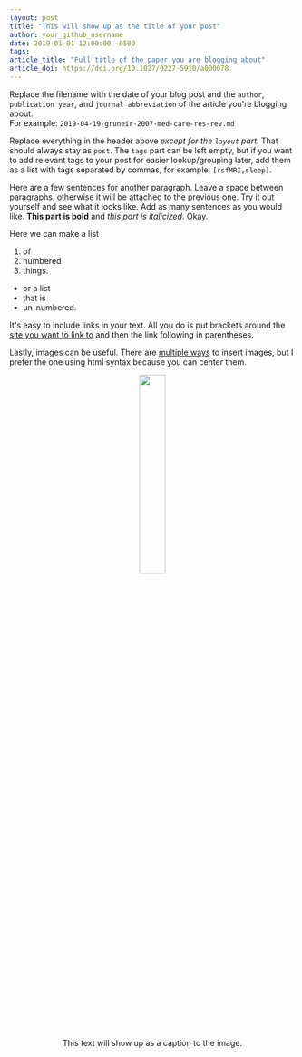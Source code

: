 ```yaml
---
layout: post
title: "This will show up as the title of your post"
author: your_github_username
date: 2019-01-01 12:00:00 -0500
tags:
article_title: "Full title of the paper you are blogging about"
article_doi: https://doi.org/10.1027/0227-5910/a000078
---
```


Replace the filename with the date of your blog post and the `author`, `publication year`, and `journal abbreviation` of the article you're blogging about.<br>
For example: `2019-04-19-gruneir-2007-med-care-res-rev.md`

Replace everything in the header above _except for the `layout` part_. That should always stay as `post`. The `tags` part can be left empty, but if you want to add relevant tags to your post for easier lookup/grouping later, add them as a list with tags separated by commas, for example: `[rsfMRI,sleep]`.

Here are a few sentences for another paragraph. Leave a space between paragraphs, otherwise it will be attached to the previous one. Try it out yourself and see what it looks like. Add as many sentences as you would like. **This part is bold** and _this part is italicized_. Okay.

Here we can make a list
1. of
2. numbered
3. things.

* or a list
* that is
* un-numbered.

It's easy to include links in your text. All you do is put brackets around the [site you want to link to](https://github.com/remrama/readordie) and then the link following in parentheses.

Lastly, images can be useful. There are [multiple ways](https://github.com/adam-p/markdown-here/wiki/Markdown-Cheatsheet#images) to insert images, but I prefer the one using html syntax because you can center them.

<p align="center">
    <img src="https://1w5n8s20evgs15e7ckue11c1-wpengine.netdna-ssl.com/wp-content/uploads/2018/10/bookknife.png" width="30%" /><br>
    This text will show up as a caption to the image.
</p>